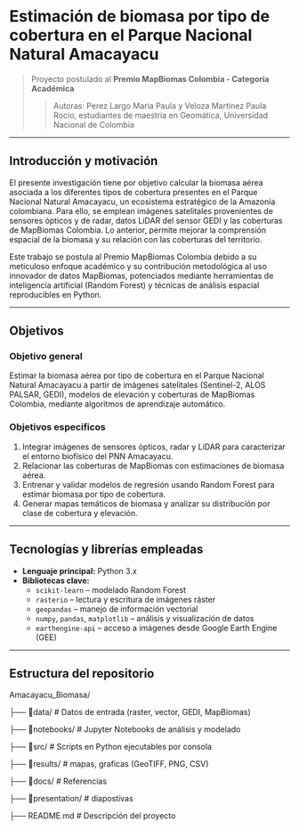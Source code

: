 # Estimación de biomasa por tipo de cobertura en el Parque Nacional Natural Amacayacu

> Proyecto postulado al **Premio MapBiomas Colombia - Categoría Académica**
>> Autoras: Perez Largo Maria Paula y Veloza Martinez Paula Rocio, estudiantes de maestría en Geomática, Universidad Nacional de Colombia
---

## Introducción y motivación

El presente investigación tiene por objetivo calcular la biomasa aérea asociada a los diferentes tipos de cobertura presentes en el Parque Nacional Natural Amacayacu, un ecosistema estratégico de la Amazonía colombiana. Para ello, se emplean imágenes satelitales provenientes de sensores ópticos y de radar, datos LiDAR del sensor GEDI y las coberturas de MapBiomas Colombia. Lo anterior, permite mejorar la comprensión espacial de la biomasa y su relación con las coberturas del territorio.

Este trabajo se postula al Premio MapBiomas Colombia debido a su meticuloso enfoque académico y su contribución metodológica al uso innovador de datos MapBiomas, potenciados mediante herramientas de inteligencia artificial (Random Forest) y técnicas de análisis espacial reproducibles en Python.

---

## Objetivos

### Objetivo general
Estimar la biomasa aérea por tipo de cobertura en el Parque Nacional Natural Amacayacu a partir de imágenes satelitales (Sentinel-2, ALOS PALSAR, GEDI), modelos de elevación y coberturas de MapBiomas Colombia, mediante algoritmos de aprendizaje automático.

### Objetivos específicos
1. Integrar imágenes de sensores ópticos, radar y LiDAR para caracterizar el entorno biofísico del PNN Amacayacu.
2. Relacionar las coberturas de MapBiomas con estimaciones de biomasa aérea.
3. Entrenar y validar modelos de regresión usando Random Forest para estimar biomasa por tipo de cobertura.
4. Generar mapas temáticos de biomasa y analizar su distribución por clase de cobertura y elevación.

---

## Tecnologías y librerías empleadas

- **Lenguaje principal:** Python 3.x  
- **Bibliotecas clave:**
  - `scikit-learn` – modelado Random Forest
  - `rasterio` – lectura y escritura de imágenes ráster
  - `geopandas` – manejo de información vectorial
  - `numpy`, `pandas`, `matplotlib` – análisis y visualización de datos
  - `earthengine-api` – acceso a imágenes desde Google Earth Engine (GEE)
 
---

## Estructura del repositorio

Amacayacu_Biomasa/


├── 📂data/ # Datos de entrada (raster, vector, GEDI, MapBiomas)

├── 📂notebooks/ # Jupyter Notebooks de análisis y modelado

├── 📂src/ # Scripts en Python ejecutables por consola

├── 📂results/ # mapas, graficas (GeoTIFF, PNG, CSV)

├── 📂docs/ # Referencias

├── 📂presentation/ # diapostivas

├── README.md # Descripción del proyecto



